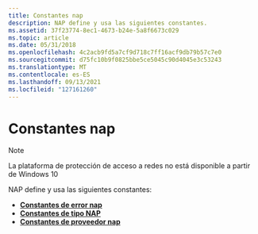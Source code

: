 ```yaml
---
title: Constantes nap
description: NAP define y usa las siguientes constantes.
ms.assetid: 37f23774-8ec1-4673-b24e-5a8f6673c029
ms.topic: article
ms.date: 05/31/2018
ms.openlocfilehash: 4c2acb9fd5a7cf9d718c7ff16acf9db79b57c7e0
ms.sourcegitcommit: d75fc10b9f0825bbe5ce5045c90d4045e3c53243
ms.translationtype: MT
ms.contentlocale: es-ES
ms.lasthandoff: 09/13/2021
ms.locfileid: "127161260"
---
```

# <a name="nap-constants"></a>Constantes nap

> [!Note]  
> La plataforma de protección de acceso a redes no está disponible a partir de Windows 10

 

NAP define y usa las siguientes constantes:

-   [**Constantes de error nap**](nap-error-constants.md)
-   [**Constantes de tipo NAP**](nap-type-constants.md)
-   [**Constantes de proveedor nap**](nap-vendor-constants.md)

 

 




